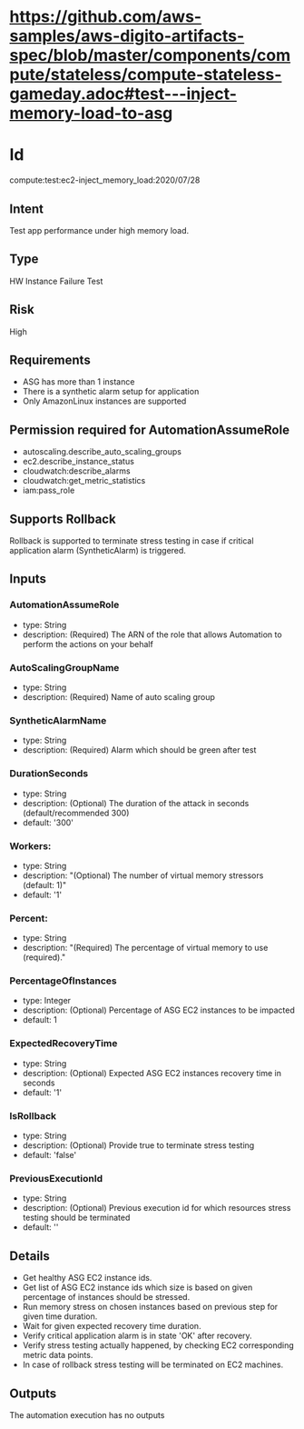 # https://github.com/aws-samples/aws-digito-artifacts-spec/blob/master/components/compute/stateless/compute-stateless-gameday.adoc#test---inject-memory-load-to-asg
# Id
compute:test:ec2-inject_memory_load:2020/07/28

## Intent
Test app performance under high memory load. 

## Type
HW Instance Failure Test

## Risk
High

## Requirements
* ASG has more than 1 instance
* There is a synthetic alarm setup for application
* Only AmazonLinux instances are supported 

## Permission required for AutomationAssumeRole
* autoscaling.describe_auto_scaling_groups
* ec2.describe_instance_status
* cloudwatch:describe_alarms
* cloudwatch:get_metric_statistics
* iam:pass_role

## Supports Rollback
Rollback is supported to terminate stress testing in case if critical application alarm (SyntheticAlarm) is triggered. 

## Inputs

### AutomationAssumeRole
  * type: String
  * description: (Required) The ARN of the role that allows Automation to perform the actions on your behalf
### AutoScalingGroupName
  * type: String
  * description: (Required) Name of auto scaling group
### SyntheticAlarmName
  * type: String
  * description: (Required) Alarm which should be green after test
### DurationSeconds
  * type: String
  * description: (Optional) The duration of the attack in seconds (default/recommended 300)
  * default: '300'
### Workers:
  * type: String
  * description: "(Optional) The number of virtual memory stressors (default: 1)"
  * default: '1'
### Percent:
  * type: String
  * description: "(Required) The percentage of virtual memory to use (required)."
### PercentageOfInstances
  * type: Integer
  * description: (Optional) Percentage of ASG EC2 instances to be impacted
  * default: 1
### ExpectedRecoveryTime
  * type: String
  * description: (Optional) Expected ASG EC2 instances recovery time in seconds
  * default: '1'
### IsRollback
  * type: String
  * description: (Optional) Provide true to terminate stress testing
  * default: 'false'
### PreviousExecutionId
  * type: String
  * description: (Optional) Previous execution id for which resources stress testing should be terminated
  * default: ''
    
## Details
  * Get healthy ASG EC2 instance ids.  
  * Get list of ASG EC2 instance ids which size is based on given percentage of instances should be stressed.
  * Run memory stress on chosen instances based on previous step for given time duration.
  * Wait for given expected recovery time duration.
  * Verify critical application alarm is in state 'OK' after recovery.
  * Verify stress testing actually happened, by checking EC2 corresponding metric data points.
  * In case of rollback stress testing will be terminated on EC2 machines.

## Outputs
The automation execution has no outputs
